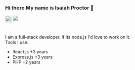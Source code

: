 ### Hi there My name is Isaiah Proctor 👋

<a href="https://www.linkedin.com/in/isaiahproctor/">
  <img align="left" alt="Abhishek's LinkedIN" width="22px" src="https://raw.githubusercontent.com/peterthehan/peterthehan/master/assets/linkedin.svg" />
</a>

![](https://visitor-badge.glitch.me/badge?page_id=plutotom.plutotom)

<br />

I am a full-stack developer. If its node.js I'd love to work on it.
<br />
Tools I use:
<br />
* React.js +3 years
* Express.js +3 years
* PHP +2 years


<!--
**plutotom/plutotom** is a ✨ _special_ ✨ repository because its `README.md` (this file) appears on your GitHub profile.

Here are some ideas to get you started:

- 🔭 I’m currently working on ...
- 🌱 I’m currently learning ...
- 👯 I’m looking to collaborate on ...
- 🤔 I’m looking for help with ...
- 💬 Ask me about ...
- 📫 How to reach me: ...
- 😄 Pronouns: ...
- ⚡ Fun fact: ...
-->


